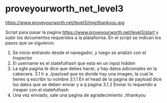 # proveyourworth_net_level3
https://www.proveyourworth.net/level3/img/thankyou.jpg

Script para pasar la pagina https://www.proveyourworth.net/level3/start y subir los documentos requeridos a la plataforma.
En el script se indican los pasos que se siguieron:
1. Se inicio entrando desde el navegador, y luego se analizò con el Inspector
2. El username es el statefulhash que esta en un input hidden
3. La sgte pagina te dice que debes hacer, y hay datos adicionales en la cabecera.
  3.1 Ir a ./payload que es donde hay una imagen, la cual le tienes q escribir tu nombre
    3.1.1 En el head de la pagina de payload dice los datos que se deben enviar y a q pagina
    3.1.2 Enviar lo requerido a /reaper con el statefulhash
 4. Una vez enviado, sale una pagina de agradecimiento ./thankyou
